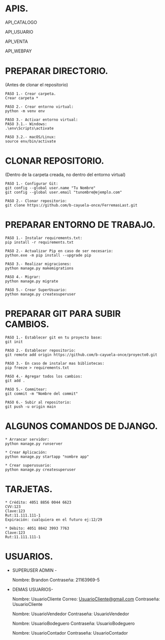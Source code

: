 # APIS.

API_CATALOGO

API_USUARIO

API_VENTA

API_WEBPAY

# PREPARAR DIRECTORIO.
(Antes de clonar el repositorio)

    PASO 1.- Crear carpeta.
    Crear carpeta *

    PASO 2.- Crear entorno virtual:
    python -m venv env

    PASO 3.- Activar entorno virtual:
    PASO 3.1.- Windows:
    .\env\Scripts\activate

    PASO 3.2.- macOS/Linux:
    source env/bin/activate

# CLONAR REPOSITORIO.
(Dentro de la carpeta creada, no dentro del entorno virtual)

    PASO 1.- Configurar Git:
    git config --global user.name "Tu Nombre"
    git config --global user.email "tunombre@ejemplo.com"

    PASO 2.- Clonar repositorio:
    git clone https://github.com/b-cayuela-once/FerremasLast.git

# PREPARAR ENTORNO DE TRABAJO.

    PASO 1.- Instalar requirements.txt:
    pip install -r requirements.txt

    PASO 2.- Actualizar Pip en caso de ser necesario:
    python.exe -m pip install --upgrade pip

    PASO 3.- Realizar migraciones:
    python manage.py makemigrations

    PASO 4.- Migrar:
    python manage.py migrate

    PASO 5.- Crear SuperUsuario:
    python manage.py createsuperuser

# PREPARAR GIT PARA SUBIR CAMBIOS.

    PASO 1.- Establecer git en tu proyecto base:
    git init 

    PASO 2.- Establecer repositorio:
    git remote add origin https://github.com/b-cayuela-once/proyecto0.git

    PASO 3.- En caso de instalar mas bibliotecas:
    pip freeze > requirements.txt

    PASO 4.- Agregar todos los cambios:
    git add .

    PASO 5.- Commitear:
    git commit -m "Nombre del commit"

    PASO 6.- Subir al repositorio:
    git push -u origin main

# ALGUNOS COMANDOS DE DJANGO.

    * Arrancar servidor:
    python manage.py runserver

    * Crear Aplicación:
    python manage.py startapp "nombre app"

    * Crear superusuario:
    python manage.py createsuperuser

# TARJETAS.

    * Crédito: 4051 8856 0044 6623
    CVV:123
    Clave:123
    Rut:11.111.111-1
    Expiración: cualquiera en el futuro ej:12/29

    * Débito: 4051 8842 3993 7763
    Clave:123
    Rut:11.111.111-1

# USUARIOS.
- SUPERUSER ADMIN - 

    Nombre: Brandon
    Contraseña: 21163969-5

- DEMAS USUARIOS- 

    Nombre: UsuarioCliente
    Correo: UsuarioCliente@gmail.com
    Contraseña: UsuarioCliente

    Nombre: UsuarioVendedor
    Contraseña: UsuarioVendedor

    Nombre: UsuarioBodeguero
    Contraseña: UsuarioBodeguero

    Nombre: UsuarioContador
    Contraseña: UsuarioContador
